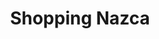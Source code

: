 ---
title: "Shopping Nazca"
url: /ciudad-autonoma-de-buenos-aires/shopping-nazca/
shop: centro comercial
---